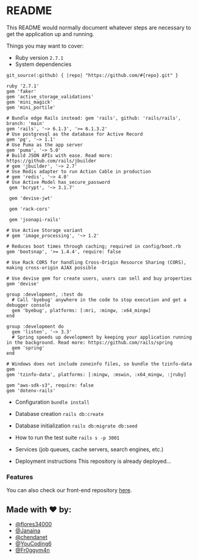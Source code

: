 # README

This README would normally document whatever steps are necessary to get the
application up and running.

Things you may want to cover:

* Ruby version
`2.7.1`
* System dependencies
```source 'https://rubygems.org'
git_source(:github) { |repo| "https://github.com/#{repo}.git" }

ruby '2.7.1'
gem 'faker'
gem 'active_storage_validations'
gem 'mini_magick'
gem 'mini_portile'

# Bundle edge Rails instead: gem 'rails', github: 'rails/rails', branch: 'main'
gem 'rails', '~> 6.1.3', '>= 6.1.3.2'
# Use postgresql as the database for Active Record
gem 'pg', '~> 1.1'
# Use Puma as the app server
gem 'puma', '~> 5.0'
# Build JSON APIs with ease. Read more: https://github.com/rails/jbuilder
# gem 'jbuilder', '~> 2.7'
# Use Redis adapter to run Action Cable in production
# gem 'redis', '~> 4.0'
# Use Active Model has_secure_password
 gem 'bcrypt', '~> 3.1.7'

 gem 'devise-jwt'

 gem 'rack-cors'

 gem 'jsonapi-rails'

# Use Active Storage variant
# gem 'image_processing', '~> 1.2'

# Reduces boot times through caching; required in config/boot.rb
gem 'bootsnap', '>= 1.4.4', require: false

# Use Rack CORS for handling Cross-Origin Resource Sharing (CORS), making cross-origin AJAX possible

# Use devise gem for create users, users can sell and buy properties
gem 'devise'

group :development, :test do
  # Call 'byebug' anywhere in the code to stop execution and get a debugger console
  gem 'byebug', platforms: [:mri, :mingw, :x64_mingw]
end

group :development do
  gem 'listen', '~> 3.3'
  # Spring speeds up development by keeping your application running in the background. Read more: https://github.com/rails/spring
  gem 'spring'
end

# Windows does not include zoneinfo files, so bundle the tzinfo-data gem
gem 'tzinfo-data', platforms: [:mingw, :mswin, :x64_mingw, :jruby]

gem "aws-sdk-s3", require: false
gem 'dotenv-rails'
```
* Configuration
`bundle install`
* Database creation
`rails db:create`
* Database initialization
`rails db:migrate db:seed`
* How to run the test suite
`rails s -p 3001`
* Services (job queues, cache servers, search engines, etc.)

* Deployment instructions
This repository is already deployed…

### Features 
You can also check our front-end repository [here](https://github.com/Fr0ggym4n/ImmoCoin).

## Made with ❤️ by:

- [@flores34000](https://github.com/flores34000)
- [@Janaina](https://github.com/Janainaf)
- [@chendanet](https://github.com/chendanet)
- [@YouCoding6](https://github.com/YouCoding6)
- [@Fr0ggym4n](https://github.com/Fr0ggym4n)
